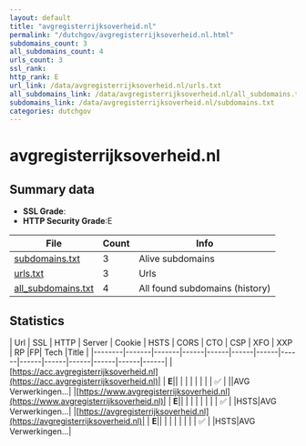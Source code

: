 ```yaml
---
layout: default
title: "avgregisterrijksoverheid.nl"
permalink: "/dutchgov/avgregisterrijksoverheid.nl.html"
subdomains_count: 3
all_subdomains_count: 4
urls_count: 3
ssl_rank: 
http_rank: E
url_link: /data/avgregisterrijksoverheid.nl/urls.txt
all_subdomains_link: /data/avgregisterrijksoverheid.nl/all_subdomains.txt
subdomains_link: /data/avgregisterrijksoverheid.nl/subdomains.txt
categories: dutchgov
---
```



# avgregisterrijksoverheid.nl
## Summary data


 - **SSL Grade**:
 - **HTTP Security Grade**:E


| File       | Count | Info |
|------------|-------|------|
|[subdomains.txt](/data/avgregisterrijksoverheid.nl/subdomains.txt)|3|Alive subdomains|
|[urls.txt](/data/avgregisterrijksoverheid.nl/urls.txt)|3|Urls|
|[all_subdomains.txt](/data/avgregisterrijksoverheid.nl/all_subdomains.txt)|4|All found subdomains (history)|


## Statistics


| Url | SSL | HTTP | Server | Cookie | HSTS | CORS | CTO | CSP | XFO | XXP | RP |FP| Tech |Title |
|--------|-------|-------|------|------|------|------|------|------|------|------|------|------|------|
|[https://acc.avgregisterrijksoverheid.nl](https://acc.avgregisterrijksoverheid.nl)| | **E**|| | | | | | | | :white_check_mark: | ||AVG Verwerkingen...|
|[https://www.avgregisterrijksoverheid.nl](https://www.avgregisterrijksoverheid.nl)| | **E**|| | | | | | | | :white_check_mark: | |HSTS|AVG Verwerkingen...|
|[https://avgregisterrijksoverheid.nl](https://avgregisterrijksoverheid.nl)| | **E**|| | | | | | | | :white_check_mark: | |HSTS|AVG Verwerkingen...|